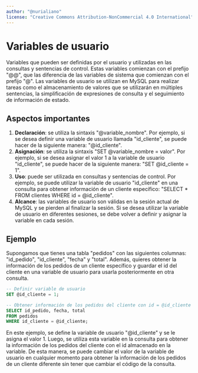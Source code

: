 ```yaml
---
author: "@nurialiano"
license: "Creative Commons Attribution-NonCommercial 4.0 International"
---
```


# Variables de usuario

Variables que pueden ser definidas por el usuario y utilizadas en las consultas y sentencias de control. Estas variables comienzan con el prefijo "@@", que las diferencia de las variables de sistema que comienzan con el prefijo "@". Las variables de usuario se utilizan en MySQL para realizar tareas como el almacenamiento de valores que se utilizarán en múltiples sentencias, la simplificación de expresiones de consulta y el seguimiento de información de estado.

## Aspectos importantes

1. **Declaración**: se utiliza la sintaxis "@variable_nombre". Por ejemplo, si se desea definir una variable de usuario llamada "id_cliente", se puede hacer de la siguiente manera: "@id_cliente".
2. **Asignación**: se utiliza la sintaxis "SET @variable_nombre = valor". Por ejemplo, si se desea asignar el valor 1 a la variable de usuario "id_cliente", se puede hacer de la siguiente manera: "SET @id_cliente = 1".
3. **Uso**: puede ser utilizada en consultas y sentencias de control. Por ejemplo, se puede utilizar la variable de usuario "id_cliente" en una consulta para obtener información de un cliente específico: "SELECT * FROM clientes WHERE id = @id_cliente".
4. **Alcance**: las variables de usuario son válidas en la sesión actual de MySQL y se pierden al finalizar la sesión. Si se desea utilizar la variable de usuario en diferentes sesiones, se debe volver a definir y asignar la variable en cada sesión.

## Ejemplo

Supongamos que tienes una tabla "pedidos" con las siguientes columnas: "id_pedido", "id_cliente", "fecha" y "total". Además, quieres obtener la información de los pedidos de un cliente específico y guardar el id del cliente en una variable de usuario para usarla posteriormente en otra consulta.

~~~sql
-- Definir variable de usuario
SET @id_cliente = 1;

-- Obtener información de los pedidos del cliente con id = @id_cliente
SELECT id_pedido, fecha, total
FROM pedidos
WHERE id_cliente = @id_cliente;
~~~

En este ejemplo, se define la variable de usuario "@id_cliente" y se le asigna el valor 1. Luego, se utiliza esta variable en la consulta para obtener la información de los pedidos del cliente con el id almacenado en la variable. De esta manera, se puede cambiar el valor de la variable de usuario en cualquier momento para obtener la información de los pedidos de un cliente diferente sin tener que cambiar el código de la consulta.
